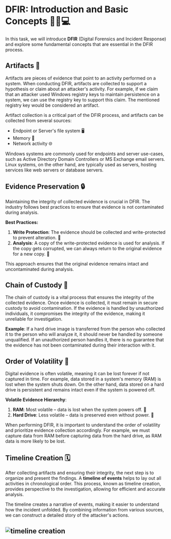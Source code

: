 # DFIR: Introduction and Basic Concepts 🕵️‍♂️💻
In this task, we will introduce **DFIR** (Digital Forensics and Incident Response) and explore some fundamental concepts that are essential in the DFIR process.

## Artifacts 🧩
Artifacts are pieces of evidence that point to an activity performed on a system. When conducting DFIR, artifacts are collected to support a hypothesis or claim about an attacker's activity. For example, if we claim that an attacker used Windows registry keys to maintain persistence on a system, we can use the registry key to support this claim. The mentioned registry key would be considered an artifact.

Artifact collection is a critical part of the DFIR process, and artifacts can be collected from several sources:
- Endpoint or Server's file system 🖥️
- Memory 🧠
- Network activity 🌐

Windows systems are commonly used for endpoints and server use-cases, such as Active Directory Domain Controllers or MS Exchange email servers. Linux systems, on the other hand, are typically used as servers, hosting services like web servers or database servers.

## Evidence Preservation 🔒

Maintaining the integrity of collected evidence is crucial in DFIR. The industry follows best practices to ensure that evidence is not contaminated during analysis. 

**Best Practices:**
1. **Write Protection**: The evidence should be collected and write-protected to prevent alteration. 📑
2. **Analysis**: A copy of the write-protected evidence is used for analysis. If the copy gets corrupted, we can always return to the original evidence for a new copy. 🔄

This approach ensures that the original evidence remains intact and uncontaminated during analysis.

## Chain of Custody 🔗

The chain of custody is a vital process that ensures the integrity of the collected evidence. Once evidence is collected, it must remain in secure custody to avoid contamination. If the evidence is handled by unauthorized individuals, it compromises the integrity of the evidence, making it unreliable for investigation.

**Example**: If a hard drive image is transferred from the person who collected it to the person who will analyze it, it should never be handled by someone unqualified. If an unauthorized person handles it, there is no guarantee that the evidence has not been contaminated during their interaction with it.

## Order of Volatility 🔄

Digital evidence is often volatile, meaning it can be lost forever if not captured in time. For example, data stored in a system's memory (RAM) is lost when the system shuts down. On the other hand, data stored on a hard drive is persistent and remains intact even if the system is powered off.

**Volatile Evidence Hierarchy**:
1. **RAM**: Most volatile – data is lost when the system powers off. 💨
2. **Hard Drive**: Less volatile – data is preserved even without power. 💾

When performing DFIR, it is important to understand the order of volatility and prioritize evidence collection accordingly. For example, we must capture data from RAM before capturing data from the hard drive, as RAM data is more likely to be lost.

## Timeline Creation 🗓️

After collecting artifacts and ensuring their integrity, the next step is to organize and present the findings. A **timeline of events** helps to lay out all activities in chronological order. This process, known as timeline creation, provides perspective to the investigation, allowing for efficient and accurate analysis.

The timeline creates a narrative of events, making it easier to understand how the incident unfolded. By combining information from various sources, we can construct a detailed story of the attacker's actions.

![timeline creation](https://i0.wp.com/dfirmadness.com/wp-content/uploads/2021/04/Super_Timeline_Title-1.png?resize=1200%2C749&ssl=1)
---

